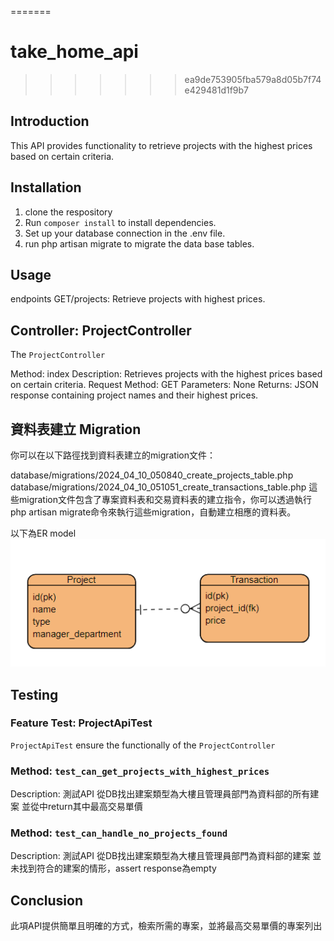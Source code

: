 
=======
# take_home_api
>>>>>>> ea9de753905fba579a8d05b7f74e429481d1f9b7
## Introduction
This API provides functionality to retrieve projects with the highest prices based on certain criteria.
## Installation
1. clone the respository
2. Run `composer install` to install dependencies.
3. Set up your database connection in the .env file.
4. run php artisan migrate to migrate the data base tables.

## Usage

endpoints
GET/projects: Retrieve projects with highest prices.

## Controller: ProjectController
The `ProjectController` 

Method: index
Description: Retrieves projects with the highest prices based on certain criteria.
Request Method: GET
Parameters: None
Returns: JSON response containing project names and their highest prices.
## 資料表建立 Migration
你可以在以下路徑找到資料表建立的migration文件：

database/migrations/2024_04_10_050840_create_projects_table.php
database/migrations/2024_04_10_051051_create_transactions_table.php
這些migration文件包含了專案資料表和交易資料表的建立指令，你可以透過執行php artisan migrate命令來執行這些migration，自動建立相應的資料表。

以下為ER model 
![alt text](image.png)
## Testing

### Feature Test: ProjectApiTest
`ProjectApiTest` ensure the functionally of the `ProjectController`

### Method: `test_can_get_projects_with_highest_prices`
Description: 測試API 從DB找出建案類型為大樓且管理員部門為資料部的所有建案 並從中return其中最高交易單價
### Method: `test_can_handle_no_projects_found`
Description: 測試API 從DB找出建案類型為大樓且管理員部門為資料部的建案 並未找到符合的建案的情形，assert response為empty

## Conclusion
此項API提供簡單且明確的方式，檢索所需的專案，並將最高交易單價的專案列出